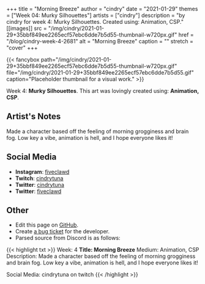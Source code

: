 +++
title =       "Morning Breeze"
author =      "cindry"
date =        "2021-01-29"
themes =      ["Week 04: Murky Silhouettes"]
artists =     ["cindry"]
description = "by cindry for week 4: Murky Silhouettes. Created using: Animation, CSP."
[[images]]
      src = "/img/cindry/2021-01-29+35bbf849ee2265ecf57ebc6dde7b5d55-thumbnail-w720px.gif"
      href = "/blog/cindry-week-4-2681"
      alt = "Morning Breeze"
      caption = ""
      stretch = "cover"
+++


{{< fancybox path="/img/cindry/2021-01-29+35bbf849ee2265ecf57ebc6dde7b5d55-thumbnail-w720px.gif" file="/img/cindry/2021-01-29+35bbf849ee2265ecf57ebc6dde7b5d55.gif" caption="Placeholder thumbnail for a visual work." >}}


Week 4: **Murky Silhouettes**. This art was lovingly created using: **Animation, CSP**.

## Artist's Notes

Made a character based off the feeling of morning grogginess and brain fog. Low key a vibe, animation is hell, and I hope everyone likes it!

## Social Media

- **Instagram**: <a href='https://instagram.com/fiveclawd' target='_blank'>fiveclawd</a>
- **Twitch**: <a href='https://twitch.tv/cindrytuna' target='_blank'>cindrytuna</a>
- **Twitter**: <a href='https://twitter.com/cindrytuna' target='_blank'>cindrytuna</a>
- **Twitter**: <a href='https://twitter.com/fiveclawd' target='_blank'>fiveclawd</a>

## Other

- Edit this page on [GitHub](https://github.com/teaminkling/web-refresh/edit/main/content/blog/cindry-week-4-2681.md).
- Create [a bug ticket](https://github.com/teaminkling/web-refresh/issues/new?assignees=&labels=bug&template=problem-report.md&title=) for the developer.
- Parsed source from Discord is as follows:

{{< highlight txt >}}
Week: 4
**Title:  Morning Breeze**
Medium: Animation, CSP
Description: Made a character based off the feeling of morning grogginess and brain fog. Low key a vibe, animation is hell, and I hope everyone likes it!

Social Media: cindrytuna on twitch
{{< /highlight >}}